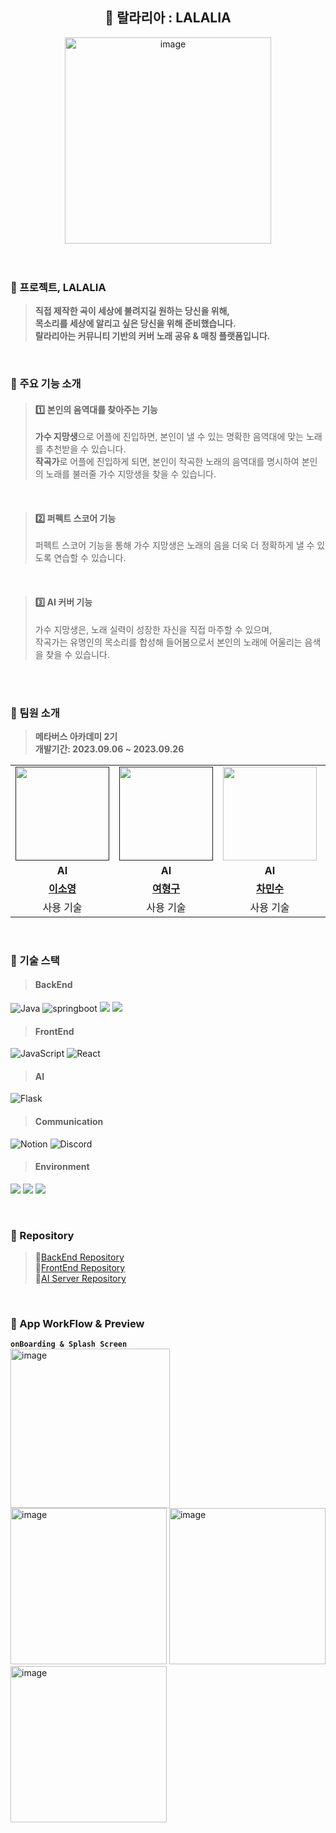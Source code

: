 
<div align="center">
  
## 💽 랄라리아 : LALALIA
<img width="330" alt="image" src="https://github.com/isthisteamisthis/.github/assets/119282494/8e02f14a-df51-469b-ae4c-01a76b61154a">

</div>
<br>

<br>

### 🎤 프로젝트, LALALIA
>  **직접 제작한 곡이 세상에 불려지길 원하는 당신을 위해,** <br>
>  **목소리를 세상에 알리고 싶은 당신을 위해 준비했습니다.** <br>
>  **랄라리아는 커뮤니티 기반의 커버 노래 공유 & 매칭 플랫폼입니다.**
<br>


### 🎤 주요 기능 소개
> #### 1️⃣ **본인의 음역대를 찾아주는 기능** <br>
> **가수 지망생**으로 어플에 진입하면, 본인이 낼 수 있는 명확한 음역대에 맞는 노래를 추천받을 수 있습니다. <br>
> **작곡가**로 어플에 진입하게 되면, 본인이 작곡한 노래의 음역대를 명시하여 본인의 노래를 불러줄 가수 지망생을 찾을 수 있습니다.

<br>

> #### 2️⃣ **퍼펙트 스코어 기능** <br>
> 퍼펙트 스코어 기능을 통해 가수 지망생은 노래의 음을 더욱 더 정확하게 낼 수 있도록 연습할 수 있습니다.

<br>

> #### 3️⃣ **AI 커버 기능** <br>
> 가수 지망생은, 노래 실력이 성장한 자신을 직접 마주할 수 있으며, <br>
> 작곡가는 유명인의 목소리를 합성해 들어봄으로서 본인의 노래에 어울리는 음색을 찾을 수 있습니다. <br>

<br>

<br>

### 🎤 팀원 소개 
> **메타버스 아카데미 2기** <br/> **개발기간: 2023.09.06 ~ 2023.09.26**

<table>
  <tr>
    <td align="center"><a href=""><img src="https://avatars.githubusercontent.com/llleeeso" width="150px;" alt="">
    <td align="center"><a href=""><img src="https://avatars.githubusercontent.com/wohoman" width="150px;" alt="">
    <td align="center"><a href="https://github.com/MinSooC"><img src="https://avatars.githubusercontent.com/MinSooC" width="150px;" alt="">
    <td align="center"><a href="https://github.com/raxchaz"><img src="https://avatars.githubusercontent.com/raxchaz" width="150px;" alt="">
    <td align="center"><a href="https://github.com/Dylan-SonJungin"><img src="https://avatars.githubusercontent.com/Dylan-SonJungin" width="150px;" alt="">
    <td align="center"><a href="https://github.com/numerical43"><img src="https://avatars.githubusercontent.com/numerical43" width="150px;" alt="">
    </td>
  </tr>
  <tr>
    <td align="center"><strong>AI</strong></td>
    <td align="center"><strong>AI</strong></td>
    <td align="center"><strong>AI</strong></td>
      <td align="center"><strong>Server</strong></td>
    <td align="center"><strong>Server</strong></td>
    <td align="center"><strong>Server</strong></td>
  </tr>
      
  <tr>
    <td align="center"><a href="https://github.com/llleeeso"><b>이소영</b></td>
    <td align="center"><a href="https://github.com/wohoman"><b>여형구</b></td>
    <td align="center"><a href="https://github.com/MinSooC"><b>차민수</b></td>
       <td align="center"><a href="https://github.com/raxchaz"><b>라현지</b></td>
    <td align="center"><a href="https://github.com/Dylan-SonJungin"><b>손정인</b></td>
    <td align="center"><a href="https://github.com/numerical43"><b>강수의</b></td>
  </tr>

  <tr>
    <td align="center">사용 기술</td>
    <td align="center">사용 기술</td>
    <td align="center">사용 기술</td>
      <td align="center"><strong>JS, React Native</strong></td>
    <td align="center"><strong>Java, Spring</strong></td>
    <td align="center"><strong>Java, Spring</strong></td>
  </tr>
</table>
<br>

### 🎤 기술 스택
> #### BackEnd
![Java](https://img.shields.io/badge/java-007396?style=for-the-badge&logo=java&logoColor=white)
![springboot](https://img.shields.io/badge/springboot-6DB33F?style=for-the-badge&logo=springboot&logoColor=white)
<img src="https://img.shields.io/badge/mysql-4479A1?style=for-the-badge&logo=mysql&logoColor=white"> 
<img src="https://img.shields.io/badge/firebase-FFCA28?style=for-the-badge&logo=firebase&logoColor=white">
> #### FrontEnd
![JavaScript](https://img.shields.io/badge/JavaScript-F7DF1E?style=for-the-badge&logo=Javascript&logoColor=white)
![React](https://img.shields.io/badge/React-61DAFB?style=for-the-badge&logo=React&logoColor=white)
> #### AI
![Flask](https://img.shields.io/badge/Flask-000000?style=for-the-badge&logo=Flask&logoColor=white)
> #### Communication
![Notion](https://img.shields.io/badge/notion-000000?style=for-the-badge&logo=notion&logoColor=white)
![Discord](https://img.shields.io/badge/discord-5865F2?style=for-the-badge&logo=discord&logoColor=white)
> #### Environment
<img src="https://img.shields.io/badge/Intelii J-000000?style=for-the-badge&logo=intellijidea&logoColor=white"> <img src="https://img.shields.io/badge/vscode-007ACC?style=for-the-badge&logo=vscode&logoColor=white"> <img src="https://img.shields.io/badge/GitHub-000000?style=for-the-badge&logo=github&logoColor=white">

<br>

### 🎤 Repository <br>
> 📑[BackEnd Repository](https://github.com/isthisteamisthis/lalalia_back) <br>
> 📑[FrontEnd Repository](https://github.com/isthisteamisthis/lalalia_front) <br>
> 📑[AI Server Repository](https://github.com/isthisteamisthis/lalalia_ai)

<br>


### 🎤 App WorkFlow & Preview

**`onBoarding & Splash Screen`**
<br>
<img width="255" alt="image" src="https://github.com/isthisteamisthis/.github/assets/119282494/18761b94-3afe-4237-a27f-deaa7f8ef4d0">
<img width="250" alt="image" src="https://github.com/isthisteamisthis/.github/assets/119282494/58a9d803-1bfb-4f18-a7a1-f9b91e83fbdd">
<img width="250" alt="image" src="https://github.com/isthisteamisthis/.github/assets/119282494/818ce399-577f-446d-a380-a230b27dc520">
<img width="250" alt="image" src="https://github.com/isthisteamisthis/.github/assets/119282494/00d879c5-1ae2-42f8-bab4-c48fd291e5eb">








